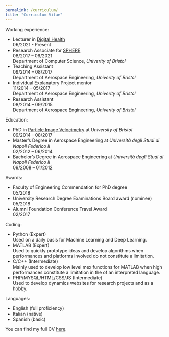 ```yaml
---
permalink: /curriculum/
title: "Curriculum Vitae"
---
```


Working experience:
* Lecturer in [Digital Health](https://www.bristol.ac.uk/engineering/research/digital-health/)<br/>
  06/2021 - Present<br/>
* Research Associate for [SPHERE](https://www.irc-sphere.ac.uk/)<br/>
  08/2017 – 06/2021 <br/>
  Department of Computer Science, _Univerity of Bristol_
* Teaching Assistant <br/>
  09/2014 – 08/2017 <br/>
  Department of Aerospace Engineering, _Univerity of Bristol_
* Individual Explanatory Project mentor <br/>
  11/2014 – 05/2017 <br/>
  Department of Aerospace Engineering, _Univerity of Bristol_
* Research Assistant <br/>
  08/2014 – 09/2015 <br/>
  Department of Aerospace Engineering, _Univerity of Bristol_


Education:
* PhD in [Particle Image Velocimetry](/research/#phd-piv) at _University of Bristol_ <br/>
  09/2014 – 08/2017
* Master’s Degree in Aerospace Engineering at _Università degli Studi di Napoli Federico II_ <br/>
  02/2012 – 06/2014
* Bachelor’s Degree in Aerospace Engineering at _Università degli Studi di Napoli Federico II_ <br/>
  09/2008 – 01/2012


Awards:
* Faculty of Engineering Commendation for PhD degree <br/>
  05/2018
* University Research Degree Examinations Board award (nominee) <br/>
  05/2018
* Alumni Foundation Conference Travel Award <br/>
  02/2017


Coding:
* Python (Expert) <br/> 
  Used on a daily basis for Machine Learning and Deep Learning.
* MATLAB (Expert) <br/>
  Used to quickly prototype ideas and develop algorithms when performances and platforms involved do not constitute a limitation.
* C/C++ (Intermediate) <br/>
  Mainly used to develop low level mex functions for MATLAB when high performances constitute a limitation in the of an interpreted language.
* PHP/MYSQL/HTML/CSS/JS (Intermediate) <br/>
  Used to develop dynamics websites for research projects and as a hobby.


Languages:
* English (full proficiency)
* Italian (native)
* Spanish (basic)


You can find my full CV [here](/assets/documents/curriculum.pdf).